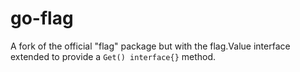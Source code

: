 go-flag
=======

A fork of the official "flag" package but with the flag.Value interface extended to provide a ``Get() interface{}`` method.
